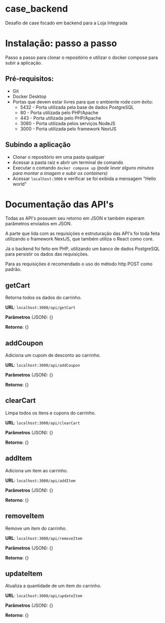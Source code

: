 # case_backend
Desafio de case focado em backend para a Loja Integrada

# Instalação: passo a passo
Passo a passo para clonar o repositório e utilizar o docker compose para subir a aplicação.

## Pré-requisitos:
- Git
- Docker Desktop
- Portas que devem estar livres para que o ambiente rode com êxito:
  - 5432 - Porta utilizada pela base de dados PostgreSQL
  - 80 - Porta utilizada pelo PHP/Apache
  - 443 - Porta utilizada pelo PHP/Apache
  - 3080 - Porta utilizada pelos serviços NodeJS
  - 3000 - Porta utilizada pelo framework NextJS
## Subindo a aplicação
- Clonar o repositório em uma pasta qualquer
- Acessar a pasta raíz e abrir um terminal de comando
- Executar o comando `docker compose up` _(pode levar alguns minutos para montar a imagem e subir os containers)_
- Acessar `localhost:3000` e verificar se foi exibida a mensagem "Hello world"

# Documentação das API's
Todas as API's possuem seu retorno em JSON e também esperam parâmetros enviados em JSON.

A parte que lida com as requisições e estruturação das API's foi toda feita utilizando o framework NextJS, que também utiliza o React como core.

Já o backend foi feito em PHP, utilizando um banco de dados PostgreSQL para persistir os dados das requisições.

Para as requisições é recomendado o uso do método http POST como padrão.

## getCart
Retorna todos os dados do carrinho.

**URL**: `localhost:3000/api/getCart`

**Parâmetros** (JSON): {}

**Retorno**: {}

## addCoupon
Adiciona um cupom de desconto ao carrinho.

**URL**: `localhost:3000/api/addCoupon`

**Parâmetros** (JSON): {}

**Retorno**: {}

## clearCart
Limpa todos os itens e cupons do carrinho.

**URL**: `localhost:3000/api/clearCart`

**Parâmetros** (JSON): {}

**Retorno**: {}

## addItem
Adiciona um item ao carrinho.

**URL**: `localhost:3000/api/addItem`

**Parâmetros** (JSON): {}

**Retorno**: {}

## removeItem
Remove um item do carrinho.

**URL**: `localhost:3000/api/removeItem`

**Parâmetros** (JSON): {}

**Retorno**: {}

## updateItem
Atualiza a quantidade de um item do carrinho.

**URL**: `localhost:3000/api/updateItem`

**Parâmetros** (JSON): {}

**Retorno**: {}
